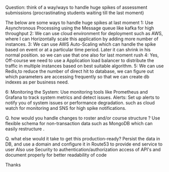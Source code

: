 Question: think of a way/ways to handle huge spikes of assessment submissions (procrastinating students waiting till the last moment)

The below are some ways to handle huge spikes at last moment
1: Use Asynchronous Processing using the Message queue like kafka for high throughput
2: We can use cloud environment for deployment such as AWS,  where I can Horizontally scale this application by adding more number of instances.
3: We can use AWS Auto-Scaling which can handle the spike based on event or at a particular time period.
Later it can shrink in his normal position. so we can use that one also for last moment rush
4: Yes, Off-course we need to use a Application load balancer to distribute the traffic in multiple instances based on best suitable algorithm. 
5: We can use Redis,to reduce the number of direct hit to database, we can figure out which parameters are accessing frequently so that we can create db indexes as per business need. 

6: Monitoring the System: Use monitoring tools like Prometheus and Grafana to track system metrics and detect issues.
Alerts: Set up alerts to notify you of system issues or performance degradation. such as cloud watch  for monitoring and SNS for high spike notifications.


Q. how would you handle changes to roster and/or course structure ? 
  Use flexible schema for non-transaction data such as MongoDB which can easily restructure . 
  
Q.  what else would it take to get this production-ready?
    Persist the data in DB, and use a domain and configure it in Route53 to provide end service to user
    Also use Security to authentication/authorization access of API's and document properly for better readability of code

  

Thanks